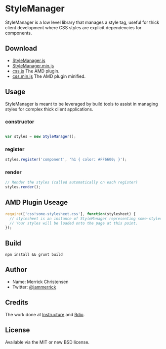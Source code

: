 # StyleManager

StyleManager is a low level library that manages a style tag, useful for thick client development where CSS styles are explicit dependencies for components.

## Download

- [StyleManager.js](http://raw.github.com/iammerrick/StyleManager/master/build/StyleManager.js)
- [StyleManager.min.js](http://raw.github.com/iammerrick/StyleManager/master/build/StyleManager.min.js)
- [css.js](http://raw.github.com/iammerrick/StyleManager/master/build/css.js) The AMD plugin.
- [css.min.js](http://raw.github.com/iammerrick/StyleManager/master/build/css.min.js) The AMD plugin minified.

## Usage

StyleManager is meant to be leveraged by build tools to assist in managing styles for complex thick client applications.

### constructor

```javascript

var styles = new StyleManager();
```

### register

```javascript
styles.register('component', 'h1 { color: #FF6600; }');
```

### render

```javascript
// Render the styles (called automatically on each register)
styles.render();
```

## AMD Plugin Useage

```javascript
require(['css!some-stylesheet.css'], function(stylesheet) {
  // stylesheet is an instance of StyleManager representing some-stylesheet.css.
  // Your styles will be loaded onto the page at this point.
});
```

## Build

`npm install && grunt build`

## Author

- Name: Merrick Christensen
- Twitter: [@iammerrick](http://twitter.com/iammerrick)

## Credits

The work done at [Instructure](https://github.com/instructure/canvas-lms/blob/stable/app/coffeescripts/util/registerTemplateCss.coffee) and [Rdio](http://rdio.com).

## License

Available via the MIT or new BSD license.